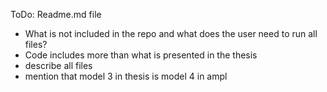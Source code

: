 ToDo: Readme.md file
- What is not included in the repo and what does the user need to run all files?
- Code includes more than what is presented in the thesis
- describe all files
- mention that model 3 in thesis is model 4 in ampl